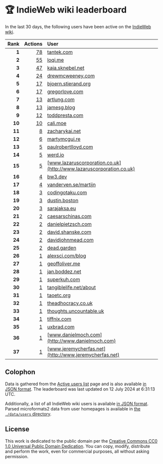 # 🏆 IndieWeb wiki leaderboard

In the last 30 days, the following users have been active on the [IndieWeb wiki](https://indieweb.org).

| Rank | Actions | User |
|-----:|--------:|:-----|
| **1** | [78](https://indieweb.org/Special:Contributions/Tantek.com) | [tantek.com](http://tantek.com) |
| **2** | [55](https://indieweb.org/Special:Contributions/Loqi.me) | [loqi.me](http://loqi.me) |
| **3** | [47](https://indieweb.org/Special:Contributions/Kaja.sknebel.net) | [kaja.sknebel.net](http://kaja.sknebel.net) |
| **4** | [24](https://indieweb.org/Special:Contributions/Drewmcweeney.com) | [drewmcweeney.com](http://drewmcweeney.com) |
| **5** | [17](https://indieweb.org/Special:Contributions/Bjoern.stierand.org) | [bjoern.stierand.org](http://bjoern.stierand.org) |
| **6** | [17](https://indieweb.org/Special:Contributions/Gregorlove.com) | [gregorlove.com](http://gregorlove.com) |
| **7** | [13](https://indieweb.org/Special:Contributions/Artlung.com) | [artlung.com](http://artlung.com) |
| **8** | [13](https://indieweb.org/Special:Contributions/Jamesg.blog) | [jamesg.blog](http://jamesg.blog) |
| **9** | [12](https://indieweb.org/Special:Contributions/Toddpresta.com) | [toddpresta.com](http://toddpresta.com) |
| **10** | [10](https://indieweb.org/Special:Contributions/Cali.moe) | [cali.moe](http://cali.moe) |
| **11** | [8](https://indieweb.org/Special:Contributions/Zacharykai.net) | [zacharykai.net](http://zacharykai.net) |
| **12** | [6](https://indieweb.org/Special:Contributions/Martymcgui.re) | [martymcgui.re](http://martymcgui.re) |
| **13** | [5](https://indieweb.org/Special:Contributions/Paulrobertlloyd.com) | [paulrobertlloyd.com](http://paulrobertlloyd.com) |
| **14** | [5](https://indieweb.org/Special:Contributions/Werd.io) | [werd.io](http://werd.io) |
| **15** | [5](https://indieweb.org/Special:Contributions/Www.lazaruscorporation.co.uk) | [www.lazaruscorporation.co.uk](http://www.lazaruscorporation.co.uk) |
| **16** | [4](https://indieweb.org/Special:Contributions/Bw3.dev) | [bw3.dev](http://bw3.dev) |
| **17** | [4](https://indieweb.org/Special:Contributions/Vanderven.se_martijn) | [vanderven.se/martijn](http://vanderven.se/martijn) |
| **18** | [3](https://indieweb.org/Special:Contributions/Codingotaku.com) | [codingotaku.com](http://codingotaku.com) |
| **19** | [3](https://indieweb.org/Special:Contributions/Dustin.boston) | [dustin.boston](http://dustin.boston) |
| **20** | [3](https://indieweb.org/Special:Contributions/Sarajaksa.eu) | [sarajaksa.eu](http://sarajaksa.eu) |
| **21** | [2](https://indieweb.org/Special:Contributions/Caesarschinas.com) | [caesarschinas.com](http://caesarschinas.com) |
| **22** | [2](https://indieweb.org/Special:Contributions/Danielpietzsch.com) | [danielpietzsch.com](http://danielpietzsch.com) |
| **23** | [2](https://indieweb.org/Special:Contributions/David.shanske.com) | [david.shanske.com](http://david.shanske.com) |
| **24** | [2](https://indieweb.org/Special:Contributions/Davidjohnmead.com) | [davidjohnmead.com](http://davidjohnmead.com) |
| **25** | [2](https://indieweb.org/Special:Contributions/Dead.garden) | [dead.garden](http://dead.garden) |
| **26** | [1](https://indieweb.org/Special:Contributions/Alexsci.com_blog) | [alexsci.com/blog](http://alexsci.com/blog) |
| **27** | [1](https://indieweb.org/Special:Contributions/Geoffoliver.me) | [geoffoliver.me](http://geoffoliver.me) |
| **28** | [1](https://indieweb.org/Special:Contributions/Jan.boddez.net) | [jan.boddez.net](http://jan.boddez.net) |
| **29** | [1](https://indieweb.org/Special:Contributions/Superkuh.com) | [superkuh.com](http://superkuh.com) |
| **30** | [1](https://indieweb.org/Special:Contributions/Tangiblelife.net_about) | [tangiblelife.net/about](http://tangiblelife.net/about) |
| **31** | [1](https://indieweb.org/Special:Contributions/Taoetc.org) | [taoetc.org](http://taoetc.org) |
| **32** | [1](https://indieweb.org/Special:Contributions/Theadhocracy.co.uk) | [theadhocracy.co.uk](http://theadhocracy.co.uk) |
| **33** | [1](https://indieweb.org/Special:Contributions/Thoughts.uncountable.uk) | [thoughts.uncountable.uk](http://thoughts.uncountable.uk) |
| **34** | [1](https://indieweb.org/Special:Contributions/Tiffnix.com) | [tiffnix.com](http://tiffnix.com) |
| **35** | [1](https://indieweb.org/Special:Contributions/Uxbrad.com) | [uxbrad.com](http://uxbrad.com) |
| **36** | [1](https://indieweb.org/Special:Contributions/Www.danielmoch.com) | [www.danielmoch.com](http://www.danielmoch.com) |
| **37** | [1](https://indieweb.org/Special:Contributions/Www.jeremycherfas.net) | [www.jeremycherfas.net](http://www.jeremycherfas.net) |


## Colophon

Data is gathered from the [Active users list](https://indieweb.org/Special:ActiveUsers) page and is also available [in JSON format](https://github.com/jgarber623/indieweb-wiki-leaderboard/blob/main/data/leaderboard.json). The leaderboard was last updated on 12 July 2024 at 6:31:13 UTC.

Additionally, a list of all IndieWeb wiki users is available [in JSON format](https://github.com/jgarber623/indieweb-wiki-leaderboard/blob/main/data/users.json). Parsed microformats2 data from user homepages is available in [the `./data/users` directory](https://github.com/jgarber623/indieweb-wiki-leaderboard/blob/main/data/users).

## License

This work is dedicated to the public domain per the [Creative Commons CC0 1.0 Universal Public Domain Dedication](https://creativecommons.org/publicdomain/zero/1.0/). You can copy, modify, distribute and perform the work, even for commercial purposes, all without asking permission.
